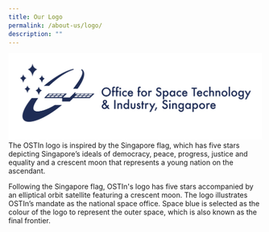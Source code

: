 ```yaml
---
title: Our Logo
permalink: /about-us/logo/
description: ""
---
```

![OSTIn logo](/images/ostin%20logo%20(navy)%203.png)
The OSTIn logo is inspired by the Singapore flag, which has five stars depicting Singapore’s ideals of democracy, peace, progress, justice and equality and a crescent moon that represents a young nation on the ascendant. 

Following the Singapore flag, OSTIn's logo has five stars accompanied by an elliptical orbit satellite featuring a crescent moon. The logo illustrates OSTIn’s mandate as the national space office. Space blue is selected as the colour of the logo to represent the outer space, which is also known as the final frontier.
